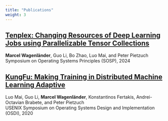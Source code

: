 ```yaml
---
title: "Publications"
weight: 3
---
```


## [Tenplex: Changing Resources of Deep Learning Jobs using Parallelizable Tensor Collections](https://arxiv.org/abs/2312.05181)
**Marcel Wagenländer**, Guo Li, Bo Zhao, Luo Mai, and Peter Pietzuch\
Symposium on Operating Systems Principles (SOSP), 2024

## [KungFu: Making Training in Distributed Machine Learning Adaptive](https://www.usenix.org/system/files/osdi20-mai.pdf)
Luo Mai, Guo Li, **Marcel Wagenländer**, Konstantinos Fertakis, Andrei-Octavian Brabete, and Peter Pietzuch\
USENIX Symposium on Operating Systems Design and Implementation (OSDI), 2020
